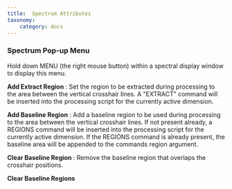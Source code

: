 ```yaml
---
title:  Spectrum Attributes
taxonomy:
    category: docs
---
```


### Spectrum Pop-up Menu

Hold down MENU (the right mouse button) within a spectral display window
to display this menu.

**Add Extract Region**
:   Set the region to be extracted during processing to the area between the vertical crosshair lines.
A "EXTRACT" command will be inserted into the processing script for the currently active dimension.

**Add Baseline Region**
:    Add a baseline region to be used during processing to the area between the vertical crosshair lines.
If not present already, a REGIONS command will be inserted into the processing script for the currently active 
dimension.  If the REGIONS command is already present, the baseline area will be appended to the commands
region argument.

**Clear Baseline Region**
:   Remove the baseline region that overlaps the crosshair positions.

**Clear Baseline Regions**

